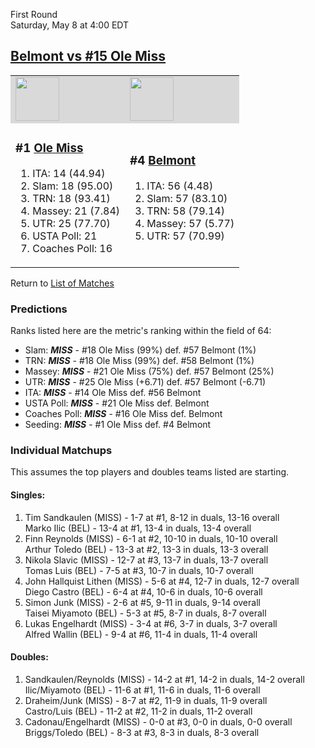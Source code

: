 First Round  
Saturday, May 8 at 4:00 EDT
## [Belmont vs #15 Ole Miss](https://www.ncaa.com/game/5833398) 

<table>  
<tr style="background-color: #d9d9d9 !important"><td><a href="../index.md"><a href="../index.md"><img src="https://www.ncaa.com/sites/default/files/images/logos/schools/o/ole-miss.70.png" width="70" height="70" /></a></a></td><td><a href="../index.md"><a href="../index.md"><img src="https://www.ncaa.com/sites/default/files/images/logos/schools/b/belmont.70.png" width="70" height="70" /></a></a></td></tr>
<tr><td>  

<h3>#1 <a href="../index.md">Ole Miss</a></h3>  

<ol>  
<li>ITA: 14 (44.94)</li>  
<li>Slam: 18 (95.00)</li>  
<li>TRN: 18 (93.41)</li>  
<li>Massey: 21 (7.84)</li>  
<li>UTR: 25 (77.70)</li>  
<li>USTA Poll: 21</li>  
<li>Coaches Poll: 16</li>  
</ol>  

</td><td>  

<h3>#4 <a href="../index.md">Belmont</a></h3>  

<ol>  
<li>ITA: 56 (4.48)</li>  
<li>Slam: 57 (83.10)</li>  
<li>TRN: 58 (79.14)</li>  
<li>Massey: 57 (5.77)</li>  
<li>UTR: 57 (70.99)</li>  
</ol>  

</td></tr></table>  

Return to [List of Matches](../index.md)  

### Predictions  

Ranks listed here are the metric's ranking within the field of 64:  
- Slam: ***MISS*** - #18 Ole Miss (99%) def. #57 Belmont (1%)  
- TRN: ***MISS*** - #18 Ole Miss (99%) def. #58 Belmont (1%)  
- Massey: ***MISS*** - #21 Ole Miss (75%) def. #57 Belmont (25%)  
- UTR: ***MISS*** - #25 Ole Miss (+6.71) def. #57 Belmont (-6.71)  
- ITA: ***MISS*** - #14 Ole Miss def. #56 Belmont  
- USTA Poll: ***MISS*** - #21 Ole Miss def. Belmont  
- Coaches Poll: ***MISS*** - #16 Ole Miss def. Belmont  
- Seeding: ***MISS*** - #1 Ole Miss def. #4 Belmont  

### Individual Matchups  

This assumes the top players and doubles teams listed are starting.  

#### Singles:  
1. Tim Sandkaulen (MISS) - 1-7 at #1, 8-12 in duals, 13-16 overall  
   Marko Ilic (BEL) - 13-4 at #1, 13-4 in duals, 13-4 overall
2. Finn Reynolds (MISS) - 6-1 at #2, 10-10 in duals, 10-10 overall  
   Arthur Toledo (BEL) - 13-3 at #2, 13-3 in duals, 13-3 overall
3. Nikola Slavic (MISS) - 12-7 at #3, 13-7 in duals, 13-7 overall  
   Tomas Luis (BEL) - 7-5 at #3, 10-7 in duals, 10-7 overall
4. John Hallquist Lithen (MISS) - 5-6 at #4, 12-7 in duals, 12-7 overall  
   Diego Castro (BEL) - 6-4 at #4, 10-6 in duals, 10-6 overall
5. Simon Junk (MISS) - 2-6 at #5, 9-11 in duals, 9-14 overall  
   Taisei Miyamoto (BEL) - 5-3 at #5, 8-7 in duals, 8-7 overall
6. Lukas Engelhardt (MISS) - 3-4 at #6, 3-7 in duals, 3-7 overall  
   Alfred Wallin (BEL) - 9-4 at #6, 11-4 in duals, 11-4 overall

#### Doubles:  
1. Sandkaulen/Reynolds (MISS) - 14-2 at #1, 14-2 in duals, 14-2 overall  
   Ilic/Miyamoto (BEL) - 11-6 at #1, 11-6 in duals, 11-6 overall
2. Draheim/Junk (MISS) - 8-7 at #2, 11-9 in duals, 11-9 overall  
   Castro/Luis (BEL) - 11-2 at #2, 11-2 in duals, 11-2 overall
3. Cadonau/Engelhardt (MISS) - 0-0 at #3, 0-0 in duals, 0-0 overall  
   Briggs/Toledo (BEL) - 8-3 at #3, 8-3 in duals, 8-3 overall